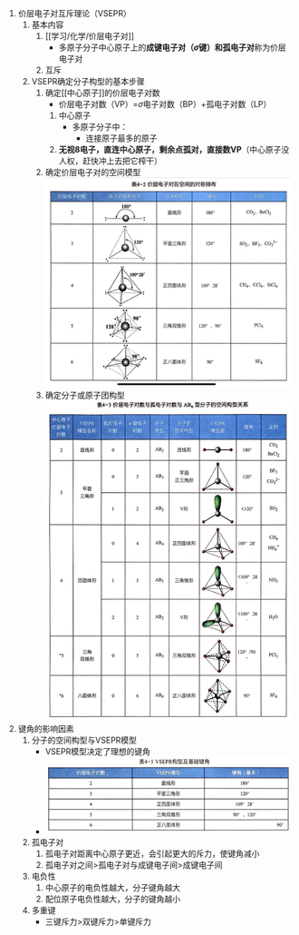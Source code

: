 1. 价层电子对互斥理论（VSEPR）
	1. 基本内容
		1. [[学习/化学/价层电子对]]
			- 多原子分子中心原子上的**成键电子对（$\sigma$键）**和**孤电子对**称为价层电子对
		2. 互斥
	2. VSEPR确定分子构型的基本步骤
		1. 确定[[中心原子]]的价层电子对数
			- 价层电子对数（VP）=$\sigma$电子对数（BP）+孤电子对数（LP）
			1. 中心原子
				- 多原子分子中：
					- 连接原子最多的原子
			2. **无视8电子，直连中心原子，剩余点孤对，直接数VP**（中心原子没人权，赶快冲上去把它榨干）
		2. 确定价层电子对的空间模型![](Attachments/价层电子对在空间的对称排布.png)
		3. 确定分子或原子团构型![](Attachments/价层电子对数与孤电子对数与ABn型分子的空间构型关系.png)
2. 键角的影响因素
	1. 分子的空间构型与VSEPR模型
		- VSEPR模型决定了理想的键角
		- ![](Attachments/VSEPR构型及其基础键角.png)
	2. 孤电子对
		1. 孤电子对距离中心原子更近，会引起更大的斥力，使键角减小
		2. 孤电子对之间>孤电子对与成键电子间>成键电子间
	3. 电负性
		1. 中心原子的电负性越大，分子键角越大
		2. 配位原子电负性越大，分子的键角越小
	4. 多重键
		- 三键斥力>双键斥力>单键斥力